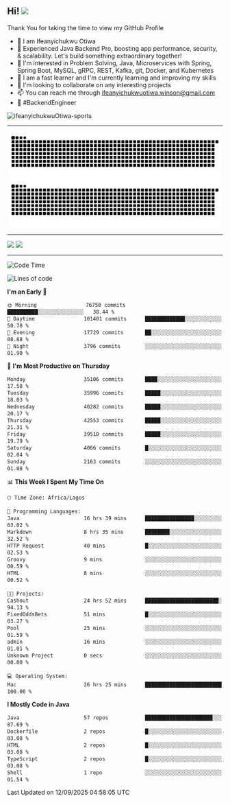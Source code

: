 <!-- BLOG-POST-LIST:START --><!-- BLOG-POST-LIST:END -->

## Hi! <img src="https://media.giphy.com/media/hvRJCLFzcasrR4ia7z/giphy.gif" width="4%"> 

Thank You for taking the time to view my GitHub Profile

- 👋 I am Ifeanyichukwu Otiwa
- 🚀 Experienced Java Backend Pro, boosting app performance, security, & scalability. Let's build something extraordinary together!
- 👀 I'm interested in Problem Solving, Java, Microservices with Spring, Spring Boot, MySQL, gRPC, REST, Kafka, git, Docker, and Kubernetes
- 🌱 I am a fast learner and I'm currently learning and improving my skills
- 💞️ I'm looking to collaborate on any interesting projects
- 📫 You can reach me through ifeanyichukwuotiwa.winson@gmail.com
- 🚀 #BackendEngineer

<p align="left" marginTop="10px"> <img src="https://komarev.com/ghpvc/?username=ifeanyichukwuOtiwa-sports&label=Profile%20views&color=0e75b6&style=for-the-badge" alt="ifeanyichukwuOtiwa-sports" /> </p>

***

<!--🐍📈SNAKEGRAPH / 🌐WEBSITE: https://github.com/Platane/snk -->
![github contribution grid snake animation](https://raw.githubusercontent.com/ifeanyichukwuOtiwa-sports/ifeanyichukwuOtiwa-sports/output/github-contribution-grid-snake-dark.svg#gh-dark-mode-only)![github contribution grid snake animation](https://raw.githubusercontent.com/ifeanyichukwuOtiwa-sports/ifeanyichukwuOtiwa-sports/output/github-contribution-grid-snake.svg#gh-light-mode-only)

***

<p float="left">
  <img float="left" src="https://github-readme-stats.vercel.app/api?username=ifeanyichukwuOtiwa-sports&count_private=true&include_all_commits=true&theme=react&show_icons=true" />
  <img float="right" src="https://github-readme-stats.vercel.app/api/top-langs/?username=ifeanyichukwuOtiwa-sports&layout=compact&show_icons=true&theme=react" /> 
</p>

***



<!--START_SECTION:waka-->
![Code Time](http://img.shields.io/badge/Code%20Time-4%2C196%20hrs%2022%20mins-blue)

![Lines of code](https://img.shields.io/badge/From%20Hello%20World%20I%27ve%20Written-57.8%20million%20lines%20of%20code-blue)

**I'm an Early 🐤** 

```text
🌞 Morning                76750 commits       ██████████░░░░░░░░░░░░░░░   38.44 % 
🌆 Daytime                101401 commits      █████████████░░░░░░░░░░░░   50.78 % 
🌃 Evening                17729 commits       ██░░░░░░░░░░░░░░░░░░░░░░░   08.88 % 
🌙 Night                  3796 commits        ░░░░░░░░░░░░░░░░░░░░░░░░░   01.90 % 
```
📅 **I'm Most Productive on Thursday** 

```text
Monday                   35106 commits       ████░░░░░░░░░░░░░░░░░░░░░   17.58 % 
Tuesday                  35996 commits       █████░░░░░░░░░░░░░░░░░░░░   18.03 % 
Wednesday                40282 commits       █████░░░░░░░░░░░░░░░░░░░░   20.17 % 
Thursday                 42553 commits       █████░░░░░░░░░░░░░░░░░░░░   21.31 % 
Friday                   39510 commits       █████░░░░░░░░░░░░░░░░░░░░   19.79 % 
Saturday                 4066 commits        █░░░░░░░░░░░░░░░░░░░░░░░░   02.04 % 
Sunday                   2163 commits        ░░░░░░░░░░░░░░░░░░░░░░░░░   01.08 % 
```


📊 **This Week I Spent My Time On** 

```text
🕑︎ Time Zone: Africa/Lagos

💬 Programming Languages: 
Java                     16 hrs 39 mins      ████████████████░░░░░░░░░   63.02 % 
Markdown                 8 hrs 35 mins       ████████░░░░░░░░░░░░░░░░░   32.52 % 
HTTP Request             40 mins             █░░░░░░░░░░░░░░░░░░░░░░░░   02.53 % 
Groovy                   9 mins              ░░░░░░░░░░░░░░░░░░░░░░░░░   00.59 % 
HTML                     8 mins              ░░░░░░░░░░░░░░░░░░░░░░░░░   00.52 % 

🐱‍💻 Projects: 
Cashout                  24 hrs 52 mins      ████████████████████████░   94.13 % 
FixedOddsBets            51 mins             █░░░░░░░░░░░░░░░░░░░░░░░░   03.27 % 
Pool                     25 mins             ░░░░░░░░░░░░░░░░░░░░░░░░░   01.59 % 
admin                    16 mins             ░░░░░░░░░░░░░░░░░░░░░░░░░   01.01 % 
Unknown Project          0 secs              ░░░░░░░░░░░░░░░░░░░░░░░░░   00.00 % 

💻 Operating System: 
Mac                      26 hrs 25 mins      █████████████████████████   100.00 % 
```

**I Mostly Code in Java** 

```text
Java                     57 repos            ██████████████████████░░░   87.69 % 
Dockerfile               2 repos             █░░░░░░░░░░░░░░░░░░░░░░░░   03.08 % 
HTML                     2 repos             █░░░░░░░░░░░░░░░░░░░░░░░░   03.08 % 
TypeScript               2 repos             █░░░░░░░░░░░░░░░░░░░░░░░░   03.08 % 
Shell                    1 repo              ░░░░░░░░░░░░░░░░░░░░░░░░░   01.54 % 
```




 Last Updated on 12/09/2025 04:58:05 UTC
<!--END_SECTION:waka-->

<!--
<p align="center">
![trophy](https://github-profile-trophy.vercel.app/?username=ifeanyichukwuOtiwa-sports&theme=onedark) (https://github.com/ryo-ma/github-profile-trophy)
</p>
-->

<!---
ifeanyi-otiwa/ifeanyi-otiwa is a ✨ special ✨ repository because its `README.md` (this file) appears on your GitHub profile.
You can click the Preview link to take a look at your changes.
--->
